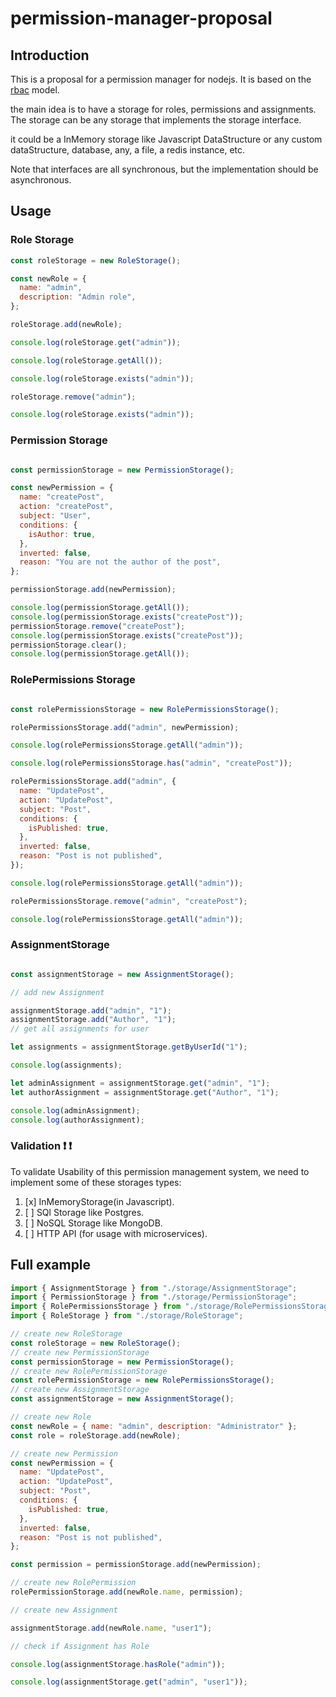 # permission-manager-proposal

## Introduction

This is a proposal for a permission manager for nodejs. It is based on the [rbac](https://en.wikipedia.org/wiki/Role-based_access_control) model.

the main idea is to have a storage for roles, permissions and assignments. The storage can be any storage that implements the storage interface.

it could be a InMemory storage like Javascript DataStructure or any custom dataStructure, database, any, a file, a redis instance, etc.

Note that interfaces are all synchronous, but the implementation should be asynchronous.

## Usage

### Role Storage

```js
const roleStorage = new RoleStorage();

const newRole = {
  name: "admin",
  description: "Admin role",
};

roleStorage.add(newRole);

console.log(roleStorage.get("admin"));

console.log(roleStorage.getAll());

console.log(roleStorage.exists("admin"));

roleStorage.remove("admin");

console.log(roleStorage.exists("admin"));

```

### Permission Storage

```js

const permissionStorage = new PermissionStorage();

const newPermission = {
  name: "createPost",
  action: "createPost",
  subject: "User",
  conditions: {
    isAuthor: true,
  },
  inverted: false,
  reason: "You are not the author of the post",
};

permissionStorage.add(newPermission);

console.log(permissionStorage.getAll());
console.log(permissionStorage.exists("createPost"));
permissionStorage.remove("createPost");
console.log(permissionStorage.exists("createPost"));
permissionStorage.clear();
console.log(permissionStorage.getAll());

```

### RolePermissions Storage

```js

const rolePermissionsStorage = new RolePermissionsStorage();

rolePermissionsStorage.add("admin", newPermission);

console.log(rolePermissionsStorage.getAll("admin"));

console.log(rolePermissionsStorage.has("admin", "createPost"));

rolePermissionsStorage.add("admin", {
  name: "UpdatePost",
  action: "UpdatePost",
  subject: "Post",
  conditions: {
    isPublished: true,
  },
  inverted: false,
  reason: "Post is not published",
});

console.log(rolePermissionsStorage.getAll("admin"));

rolePermissionsStorage.remove("admin", "createPost");

console.log(rolePermissionsStorage.getAll("admin"));
```

### AssignmentStorage


```js

const assignmentStorage = new AssignmentStorage();

// add new Assignment

assignmentStorage.add("admin", "1");
assignmentStorage.add("Author", "1");
// get all assignments for user

let assignments = assignmentStorage.getByUserId("1");

console.log(assignments);

let adminAssignment = assignmentStorage.get("admin", "1");
let authorAssignment = assignmentStorage.get("Author", "1");

console.log(adminAssignment);
console.log(authorAssignment);
```

### Validation ❗ ❗

To validate Usability of this permission management system, we need to implement some of these storages types:

1. [x] InMemoryStorage(in Javascript).
2. [ ] SQl Storage like Postgres.
3. [ ] NoSQL Storage like MongoDB.
4. [ ] HTTP API (for usage with microservices).


## Full example

```js
import { AssignmentStorage } from "./storage/AssignmentStorage";
import { PermissionStorage } from "./storage/PermissionStorage";
import { RolePermissionsStorage } from "./storage/RolePermissionsStorage";
import { RoleStorage } from "./storage/RoleStorage";

// create new RoleStorage
const roleStorage = new RoleStorage();
// create new PermissionStorage
const permissionStorage = new PermissionStorage();
// create new RolePermissionStorage
const rolePermissionStorage = new RolePermissionsStorage();
// create new AssignmentStorage
const assignmentStorage = new AssignmentStorage();

// create new Role
const newRole = { name: "admin", description: "Administrator" };
const role = roleStorage.add(newRole);

// create new Permission
const newPermission = {
  name: "UpdatePost",
  action: "UpdatePost",
  subject: "Post",
  conditions: {
    isPublished: true,
  },
  inverted: false,
  reason: "Post is not published",
};

const permission = permissionStorage.add(newPermission);

// create new RolePermission
rolePermissionStorage.add(newRole.name, permission);

// create new Assignment

assignmentStorage.add(newRole.name, "user1");

// check if Assignment has Role

console.log(assignmentStorage.hasRole("admin"));

console.log(assignmentStorage.get("admin", "user1"));
```
